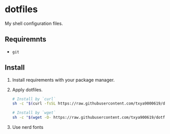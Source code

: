 # dotfiles

My shell configuration files.

## Requiremnts

- `git`

## Install

1. Install requirements with your package manager.
2. Apply dotfiles.

    ```sh
    # Install by `curl`
    sh -c "$(curl -fsSL https://raw.githubusercontent.com/txya9000619/dotfiles/master/install.sh)"

    # Install by `wget`
    sh -c "$(wget -O- https://raw.githubusercontent.com/txya900619/dotfiles/master/install.sh)"
    ```
3. Use nerd fonts
